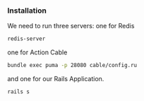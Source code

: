 ### Installation

We need to run three servers: 
one for Redis

```sh
redis-server
```

one for Action Cable

```sh
bundle exec puma -p 28080 cable/config.ru 
```

and one for our Rails Application.

```sh
rails s
```

